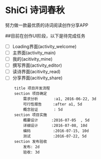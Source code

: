 # ShiCi 诗词春秋
努力做一款最优质的诗词阅读创作分享APP

##目前在创作UI阶段，以下是待完成任务
- [ ] Loading界面(activity_welcome)
- [ ] 主界面(activity_main)
- [ ] 我的(acitivity_mine)
- [ ] 撰写界面(activity_editor)
- [ ] 读诗界面(acitivity_read)
- [ ] 分享界面(acitivity_share)

```gantt
    title 项目开发流程
    section 项目确定
        需求分析       :a1, 2016-06-22, 3d
        可行性报告     :after a1, 5d
        概念验证       : 5d
    section 项目实施
        概要设计      :2016-07-05  , 5d
        详细设计      :2016-07-08, 10d
        编码          :2016-07-15, 10d
        测试          :2016-07-22, 5d
    section 发布验收
        发布: 2d
        验收: 3d
```
